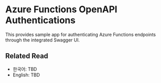 # Azure Functions OpenAPI Authentications #

This provides sample app for authenticating Azure Functions endpoints through the integrated Swagger UI.


## Related Read ##

* 한국어: TBD
* English: TBD

